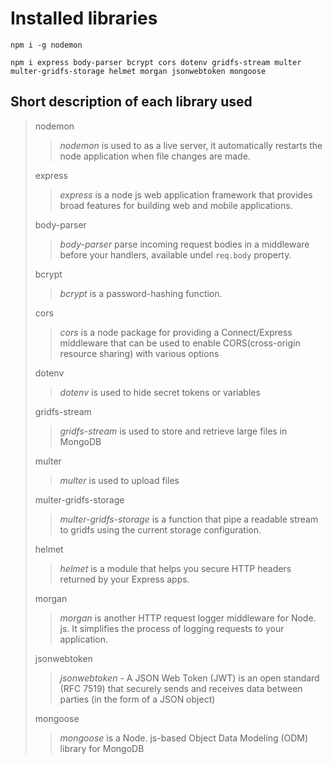 # Installed libraries

`npm i -g nodemon`

`npm i express body-parser bcrypt cors dotenv gridfs-stream multer multer-gridfs-storage helmet morgan jsonwebtoken mongoose`

## Short description of each library used

> nodemon
>
> > _nodemon_ is used to as a live server, it automatically restarts the node application when file changes are made.
>
> express
>
> > _express_ is a node js web application framework that provides broad features for building web and mobile applications.
>
> body-parser
>
> > _body-parser_ parse incoming request bodies in a middleware before your handlers, available undel `req.body` property.
>
> bcrypt
>
> > _bcrypt_ is a password-hashing function.
>
> cors
>
> > _cors_ is a node package for providing a Connect/Express middleware that can be used to enable CORS(cross-origin resource sharing) with various options
>
> dotenv
>
> > _dotenv_ is used to hide secret tokens or variables
>
> gridfs-stream
>
> > _gridfs-stream_ is used to store and retrieve large files in MongoDB
>
> multer
>
> > _multer_ is used to upload files
>
> multer-gridfs-storage
>
> > _multer-gridfs-storage_ is a function that pipe a readable stream to gridfs using the current storage configuration.
>
> helmet
>
> > _helmet_ is a module that helps you secure HTTP headers returned by your Express apps.
>
> morgan
>
> > _morgan_ is another HTTP request logger middleware for Node. js. It simplifies the process of logging requests to your application.
>
> jsonwebtoken
>
> > _jsonwebtoken_ - A JSON Web Token (JWT) is an open standard (RFC 7519) that securely sends and receives data between parties (in the form of a JSON object)
>
> mongoose
>
> > _mongoose_ is a Node. js-based Object Data Modeling (ODM) library for MongoDB
